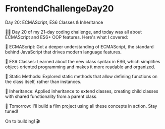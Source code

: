 # FrontendChallengeDay20

Day 20: ECMAScript, ES6 Classes & Inheritance<br/>

👨‍💻 Day 20 of my 21-day coding challenge, and today was all about ECMAScript and ES6+ OOP features. Here's what I covered:<br/>

📜 ECMAScript: Got a deeper understanding of ECMAScript, the standard behind JavaScript that drives modern language features.<br/>

🏫 ES6 Classes: Learned about the new class syntax in ES6, which simplifies object-oriented programming and makes it more readable and organized.<br/>

🔧 Static Methods: Explored static methods that allow defining functions on the class itself, rather than instances.<br/>

🧬 Inheritance: Applied inheritance to extend classes, creating child classes with shared functionality from a parent class.<br/>

🚀 Tomorrow: I'll build a film project using all these concepts in action. Stay tuned!<br/>

On to building! 🎬
